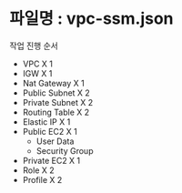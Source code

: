 # 파일명 : vpc-ssm.json
작업 진행 순서
- VPC X 1
- IGW X 1
- Nat Gateway X 1
- Public Subnet X 2
- Private Subnet X 2
- Routing Table X 2
- Elastic IP X 1
- Public EC2 X 1
    - User Data
    - Security Group
- Private EC2 X 1
- Role X 2
- Profile X 2
